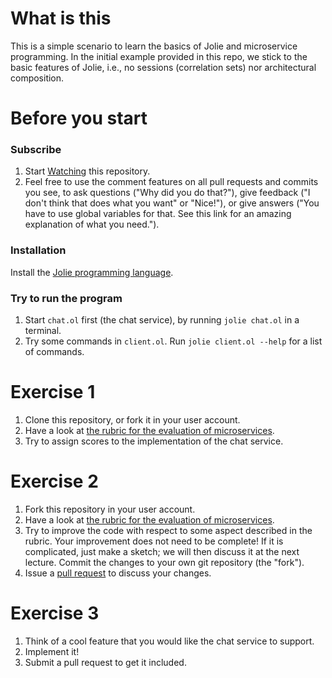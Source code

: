 # What is this

This is a simple scenario to learn the basics of Jolie and microservice programming. In the initial example provided in this repo, we stick to the basic features of Jolie, i.e., no sessions (correlation sets) nor architectural composition.

# Before you start

### Subscribe

1. Start [Watching](https://help.github.com/articles/watching-repositories/) this repository.
2. Feel free to use the comment features on all pull requests and commits you see, to ask questions ("Why did you do that?"), give feedback ("I don't think that does what you want" or "Nice!"), or give answers ("You have to use global variables for that. See this link for an amazing explanation of what you need.").

### Installation

Install the [Jolie programming language](http://www.jolie-lang.org/).

### Try to run the program

1. Start `chat.ol` first (the chat service), by running `jolie chat.ol` in a terminal.
2. Try some commands in `client.ol`. Run `jolie client.ol --help` for a list of commands.

# Exercise 1

1. Clone this repository, or fork it in your user account.
2. Have a look at [the rubric for the evaluation of microservices](https://github.com/microservices-course/material/blob/master/rubrics/design.md).
3. Try to assign scores to the implementation of the chat service.

# Exercise 2

1. Fork this repository in your user account.
2. Have a look at [the rubric for the evaluation of microservices](https://github.com/microservices-course/material/blob/master/rubrics/design.md).
3. Try to improve the code with respect to some aspect described in the rubric. Your improvement does not need to be complete! If it is complicated, just make a sketch; we will then discuss it at the next lecture. Commit the changes to your own git repository (the "fork").
4. Issue a [pull request](https://help.github.com/articles/using-pull-requests/) to discuss your changes.

# Exercise 3

1. Think of a cool feature that you would like the chat service to support.
2. Implement it!
3. Submit a pull request to get it included.
